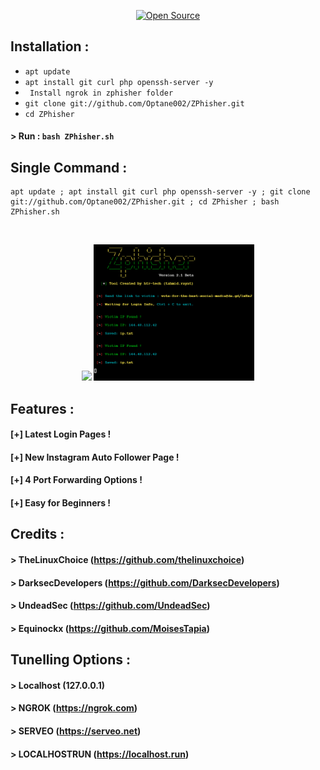 <p align="left">
</p>
<p align="center">
</p>
<p align="center">
<a href="#"><img title="Open Source" src="https://img.shields.io/badge/Open%20Source-%E2%9D%A4-green?style=for-the-badge"></a>
</p>
<p align="center">
</p>

## Installation :

* `apt update`
* `apt install git curl php openssh-server -y`
* ` Install ngrok in zphisher folder`
* `git clone git://github.com/Optane002/ZPhisher.git`
* `cd ZPhisher`
#### > Run : `bash ZPhisher.sh`

## Single Command :
```
apt update ; apt install git curl php openssh-server -y ; git clone git://github.com/Optane002/ZPhisher.git ; cd ZPhisher ; bash ZPhisher.sh
```
<br>
<p align="center">
<img width="51%" src="https://github.com/Optane002/ZPhisher/blob/docker-legacy/Kali%20Linux%2023_10_2020%2001_03_00.png"/>
<img width="51%" src="https://raw.githubusercontent.com/htr-tech/release-download/master/images/zphisher2.png"/>
</p>

## Features :
#### [+] Latest Login Pages !
#### [+] New Instagram Auto Follower Page !
#### [+] 4 Port Forwarding Options !
#### [+] Easy for Beginners !

## Credits :
#### > TheLinuxChoice (https://github.com/thelinuxchoice)
#### > DarksecDevelopers (https://github.com/DarksecDevelopers)
#### > UndeadSec (https://github.com/UndeadSec)
#### > Equinockx (https://github.com/MoisesTapia)

## Tunelling Options :
#### > Localhost (127.0.0.1)
#### > NGROK (https://ngrok.com)
#### > SERVEO (https://serveo.net)
#### > LOCALHOSTRUN (https://localhost.run)



